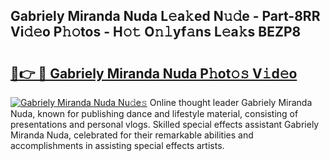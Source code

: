 ## Gabriely Miranda Nuda L𝚎a𝚔ed N𝚞𝚍e - Part-8RR Vi𝚍𝚎o P𝚑𝚘tos - H𝚘𝚝 O𝚗𝚕yf𝚊ns L𝚎a𝚔s BEZP8

# <h2><a href="http://kf6xibw.oniu.top/?m=Gabriely+Miranda+Nuda">🔗👉 🔴 Gabriely Miranda Nuda P𝚑ot𝚘𝚜 V𝚒d𝚎o</a></h2>

[![Gabriely Miranda Nuda Nu𝚍e𝚜](https://i.imgur.com/0qMVB7G.gif)](http://kf6xibw.oniu.top/?m=Gabriely+Miranda+Nuda)
Online thought leader Gabriely Miranda Nuda, known for publishing dance and lifestyle material, consisting of presentations and personal vlogs. Skilled special effects assistant Gabriely Miranda Nuda, celebrated for their remarkable abilities and accomplishments in assisting special effects artists.  
